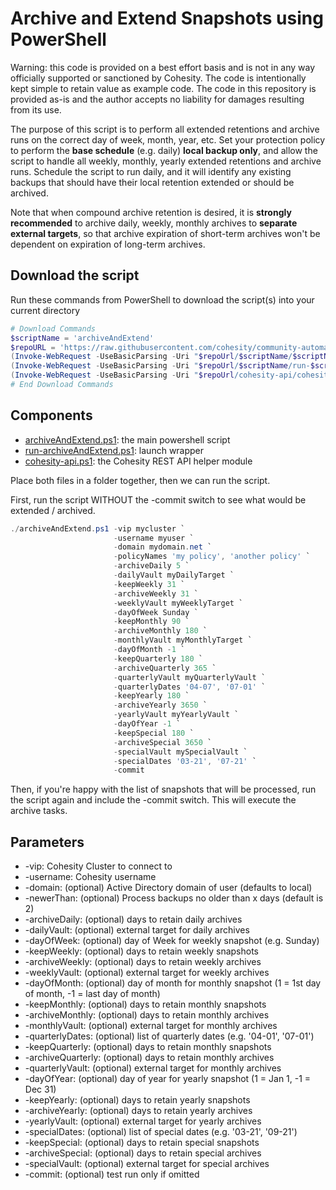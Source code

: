 # Archive and Extend Snapshots using PowerShell

Warning: this code is provided on a best effort basis and is not in any way officially supported or sanctioned by Cohesity. The code is intentionally kept simple to retain value as example code. The code in this repository is provided as-is and the author accepts no liability for damages resulting from its use.

The purpose of this script is to perform all extended retentions and archive runs on the correct day of week, month, year, etc. Set your protection policy to perform the **base schedule** (e.g. daily) **local backup only**, and allow the script to handle all weekly, monthly, yearly extended retentions and archive runs. Schedule the script to run daily, and it will identify any existing backups that should have their local retention extended or should be archived.

Note that when compound archive retention is desired, it is **strongly recommended** to archive daily, weekly, monthly archives to **separate external targets**, so that archive expiration of short-term archives won't be dependent on expiration of long-term archives.

## Download the script

Run these commands from PowerShell to download the script(s) into your current directory

```powershell
# Download Commands
$scriptName = 'archiveAndExtend'
$repoURL = 'https://raw.githubusercontent.com/cohesity/community-automation-samples/main/powershell'
(Invoke-WebRequest -UseBasicParsing -Uri "$repoUrl/$scriptName/$scriptName.ps1").content | Out-File "$scriptName.ps1"; (Get-Content "$scriptName.ps1") | Set-Content "$scriptName.ps1"
(Invoke-WebRequest -UseBasicParsing -Uri "$repoUrl/$scriptName/run-$scriptName.ps1").content | Out-File "run-$scriptName.ps1"; (Get-Content "run-$scriptName.ps1") | Set-Content "run-$scriptName.ps1"
(Invoke-WebRequest -UseBasicParsing -Uri "$repoUrl/cohesity-api/cohesity-api.ps1").content | Out-File cohesity-api.ps1; (Get-Content cohesity-api.ps1) | Set-Content cohesity-api.ps1
# End Download Commands
```

## Components

* [archiveAndExtend.ps1](https://raw.githubusercontent.com/cohesity/community-automation-samples/main/powershell/archiveAndExtend/archiveAndExtend.ps1): the main powershell script
* [run-archiveAndExtend.ps1](https://raw.githubusercontent.com/cohesity/community-automation-samples/main/powershell/archiveAndExtend/run-archiveAndExtend.ps1): launch wrapper
* [cohesity-api.ps1](https://raw.githubusercontent.com/cohesity/community-automation-samples/main/powershell/cohesity-api/cohesity-api.ps1): the Cohesity REST API helper module

Place both files in a folder together, then we can run the script.

First, run the script WITHOUT the -commit switch to see what would be extended / archived.

```powershell
./archiveAndExtend.ps1 -vip mycluster `
                       -username myuser `
                       -domain mydomain.net `
                       -policyNames 'my policy', 'another policy' `
                       -archiveDaily 5 `
                       -dailyVault myDailyTarget `
                       -keepWeekly 31 `
                       -archiveWeekly 31 `
                       -weeklyVault myWeeklyTarget `
                       -dayOfWeek Sunday `
                       -keepMonthly 90 `
                       -archiveMonthly 180 `
                       -monthlyVault myMonthlyTarget `
                       -dayOfMonth -1 `
                       -keepQuarterly 180 `
                       -archiveQuarterly 365 `
                       -quarterlyVault myQuarterlyVault `
                       -quarterlyDates '04-07', '07-01' `
                       -keepYearly 180 `
                       -archiveYearly 3650 `
                       -yearlyVault myYearlyVault `
                       -dayOfYear -1 `
                       -keepSpecial 180 `
                       -archiveSpecial 3650 `
                       -specialVault mySpecialVault `
                       -specialDates '03-21', '07-21' `
                       -commit
```

Then, if you're happy with the list of snapshots that will be processed, run the script again and include the -commit switch. This will execute the archive tasks.

## Parameters

* -vip: Cohesity Cluster to connect to
* -username: Cohesity username
* -domain: (optional) Active Directory domain of user (defaults to local)
* -newerThan: (optional) Process backups no older than x days (default is 2)
* -archiveDaily: (optional) days to retain daily archives
* -dailyVault: (optional) external target for daily archives
* -dayOfWeek: (optional) day of Week for weekly snapshot (e.g. Sunday)
* -keepWeekly: (optional) days to retain weekly snapshots
* -archiveWeekly: (optional) days to retain weekly archives
* -weeklyVault: (optional) external target for weekly archives
* -dayOfMonth: (optional) day of month for monthly snapshot (1 = 1st day of month, -1 = last day of month)
* -keepMonthly: (optional) days to retain monthly snapshots
* -archiveMonthly: (optional) days to retain monthly archives
* -monthlyVault: (optional) external target for monthly archives
* -quarterlyDates: (optional) list of quarterly dates (e.g. '04-01', '07-01')
* -keepQuarterly: (optional) days to retain monthly snapshots
* -archiveQuarterly: (optional) days to retain monthly archives
* -quarterlyVault: (optional) external target for monthly archives
* -dayOfYear: (optional) day of year for yearly snapshot (1 = Jan 1, -1 = Dec 31)
* -keepYearly: (optional) days to retain yearly snapshots
* -archiveYearly: (optional) days to retain yearly archives
* -yearlyVault: (optional) external target for yearly archives
* -specialDates: (optional) list of special dates (e.g. '03-21', '09-21')
* -keepSpecial: (optional) days to retain special snapshots
* -archiveSpecial: (optional) days to retain special archives
* -specialVault: (optional) external target for special archives
* -commit: (optional) test run only if omitted
